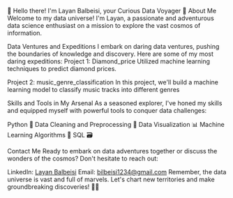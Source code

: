 👋 Hello there! I'm Layan Balbeisi, your Curious Data Voyager 🚀
About Me
Welcome to my data universe! I'm Layan, a passionate and adventurous data science enthusiast on a mission to explore the vast cosmos of information.

Data Ventures and Expeditions
I embark on daring data ventures, pushing the boundaries of knowledge and discovery. Here are some of my most daring expeditions:
Project 1: Diamond_price
Utilized machine learning techniques to predict diamond prices.

Project 2: music_genre_classification
In this project, we'll build a machine learning model to classify music tracks into different genres

Skills and Tools in My Arsenal
As a seasoned explorer, I've honed my skills and equipped myself with powerful tools to conquer data challenges:

Python 🐍
Data Cleaning and Preprocessing 🧹
Data Visualization 📊
Machine Learning Algorithms 🤖
SQL 🗃️

Contact Me
Ready to embark on data adventures together or discuss the wonders of the cosmos? Don't hesitate to reach out:

LinkedIn: [Layan Balbeisi](https://www.linkedin.com/in/layan-bilbeisi/)
Email: bilbeisi1234@gmail.com
Remember, the data universe is vast and full of marvels. Let's chart new territories and make groundbreaking discoveries! 🌌🔭
